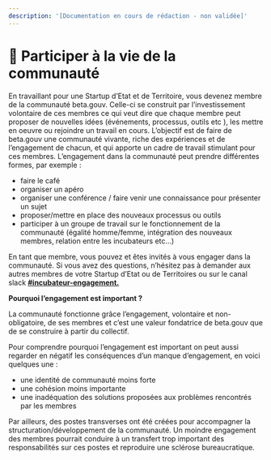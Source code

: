 ```yaml
---
description: '[Documentation en cours de rédaction - non validée]'
---
```


# 🖖 Participer à la vie de la communauté

En travaillant pour une Startup d’Etat et de Territoire, vous devenez membre de la communauté beta.gouv. Celle-ci se construit par l’investissement volontaire de ces membres ce qui veut dire que chaque membre peut proposer de nouvelles idées \(événements, processus, outils etc \), les mettre en oeuvre ou rejoindre un travail en cours. L’objectif est de faire de beta.gouv une communauté vivante, riche des expériences et de l’engagement de chacun, et qui apporte un cadre de travail stimulant pour ces membres. L’engagement dans la communauté peut prendre différentes formes, par exemple : 

* faire le café
* organiser un apéro
* organiser une conférence / faire venir une connaissance pour présenter un sujet
* proposer/mettre en place des nouveaux processus ou outils 
* participer à un groupe de travail sur le fonctionnement de la communauté \(égalité homme/femme, intégration des nouveaux membres, relation entre les incubateurs etc…\)

En tant que membre, vous pouvez et êtes invités à vous engager dans la communauté. Si vous avez des questions, n’hésitez pas à demander aux autres membres de votre Startup d’Etat ou de Territoires ou sur le canal slack [**\#incubateur-engagement.**](https://startups-detat.slack.com/archives/CUDHRRC1Z)

**Pourquoi l’engagement est important ?**

La communauté fonctionne grâce l’engagement, volontaire et non-obligatoire, de ses membres et c’est une valeur fondatrice de beta.gouv que de se construire à partir du collectif. 

Pour comprendre pourquoi l’engagement est important on peut aussi regarder en négatif les conséquences d’un manque d’engagement, en voici quelques une :

* une identité de communauté moins forte
* une cohésion moins importante
* une inadéquation des solutions proposées aux problèmes rencontrés par les membres

Par ailleurs, des postes transverses ont été créées pour accompagner la structuration/développement de la communauté. Un moindre engagement des membres pourrait conduire à un transfert trop important des responsabilités sur ces postes et reproduire une sclérose bureaucratique.  


